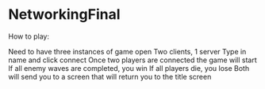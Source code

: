 # NetworkingFinal

How to play:

Need to have three instances of game open
Two clients, 1 server
Type in name and click connect
Once two players are connected the game will start
If all enemy waves are completed, you win
If all players die, you lose
Both will send you to a screen that will return you to the title screen